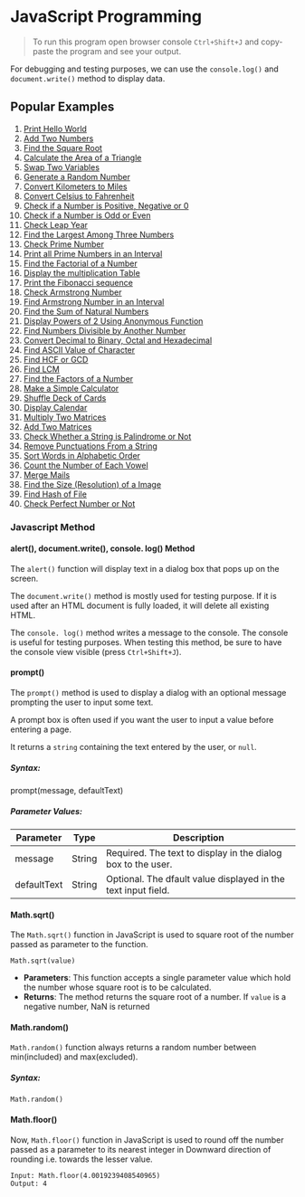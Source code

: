 # JavaScript Programming

> To run this program open browser console  `Ctrl+Shift+J` and copy-paste the program and see your output.

For debugging and testing purposes, we can use the `console.log()` and `document.write()` method to display data.

## Popular Examples
   1.  [Print Hello World](examples/hello-world.md)
   2.  [Add Two Numbers](examples/add-number.md)
   3.  [Find the Square Root](examples/square-root.md)
   4.  [Calculate the Area of a Triangle](examples/area-triangle.md)
   5.  [Swap Two Variables](examples/swap-variables.md)
   6.  [Generate a Random Number](examples/random-number.md)
   7.  [Convert Kilometers to Miles](examples/km-mile.md)
   8.  [Convert Celsius to Fahrenheit](examples/celsius-fahrenheit.md)
   9. [Check if a Number is Positive, Negative or 0](examples/positive-negative-zero.md)
   10. [Check if a Number is Odd or Even](examples/odd-even.md)
   11. [Check Leap Year](examples/leap-year.md)
   12. [Find the Largest Among Three Numbers](examples/largest-number-three.md)
   13. [Check Prime Number](examples/prime-number.md)
   14. [Print all Prime Numbers in an Interval](examples/prime-number-intervals.md)
   15. [Find the Factorial of a Number](examples/factorial.md)
   16. [Display the multiplication Table](examples/multiplication-table.md)
   17. [Print the Fibonacci sequence](examples/fibonacci-sequence.md)
   18. [Check Armstrong Number](examples/armstrong-number.md)
   19. [Find Armstrong Number in an Interval](examples/armstrong-interval.md)
   20. [Find the Sum of Natural Numbers](examples/sum-natural-number.md)
   21. [Display Powers of 2 Using Anonymous Function](examples/power-anonymous.md)
   22. [Find Numbers Divisible by Another Number](examples/number-divisible.md)
   23. [Convert Decimal to Binary, Octal and Hexadecimal](examples/conversion-binary-octal-hexadecimal.md)
   24. [Find ASCII Value of Character](examples/ascii-character.md)
   25. [Find HCF or GCD](examples/hcf.md)
   26. [Find LCM](examples/lcm.md)
   27. [Find the Factors of a Number](examples/factor-number.md)
   28. [Make a Simple Calculator](examples/calculator.md)
   29. [Shuffle Deck of Cards](examples/shuffle-card.md)
   30. [Display Calendar](examples/calendar.md)
   31. [Multiply Two Matrices](examples/multiply-matrices.md)
   32. [Add Two Matrices](examples/add-matrices.md)
   33. [Check Whether a String is Palindrome or Not](examples/palindrome.md)
   34. [Remove Punctuations From a String](examples/remove-punctuation.md)
   35. [Sort Words in Alphabetic Order](examples/alphabetical-order.md)
   36. [Count the Number of Each Vowel](examples/count-vowel.md)
   37. [Merge Mails](examples/merge-mails.md)
   38. [Find the Size (Resolution) of a Image](examples/resolution-image.md)
   39. [Find Hash of File](examples/hash-file.md)
   40. [Check Perfect Number or Not](examples/perfect-number.md)



### Javascript Method

#### alert(), document.write(), console. log() Method
The `alert()` function will display text in a dialog box that pops up on the screen.

The `document.write()` method is mostly used for testing purpose. If it is used after an HTML document is fully loaded, it will delete all existing HTML.

The `console. log()` method writes a message to the console. The console is useful for testing purposes. When testing this method, be sure to have the console view visible (press `Ctrl+Shift+J`).



#### prompt()
The `prompt()` method is used to display a dialog with an optional message prompting the user to input some text.

A prompt box is often used if you want the user to input a value before entering a page.

It returns a `string` containing the text entered by the user, or `null`.

##### Syntax:
   prompt(message, defaultText)

##### Parameter Values:
Parameter  | Type | Description
---------  | ---- | -----------
message    | String | Required. The text to display in the dialog box to the user.
defaultText| String | Optional. The dfault value displayed in the text input field.



#### Math.sqrt()
The `Math.sqrt()` function in JavaScript is used to square root of the number passed as parameter to the function.

    Math.sqrt(value)

- **Parameters**: This function accepts a single parameter value which hold the number whose square root is to be calculated.
- **Returns**: The method returns the square root of a number. If `value` is a negative number, NaN is returned



#### Math.random()
`Math.random()` function always returns a random number between min(included) and max(excluded).

##### Syntax:
	Math.random()


#### Math.floor()
Now, `Math.floor()` function in JavaScript is used to round off the number passed as a parameter to its nearest integer in Downward direction of rounding i.e. towards the lesser value.

    Input: Math.floor(4.0019239408540965)
    Output: 4